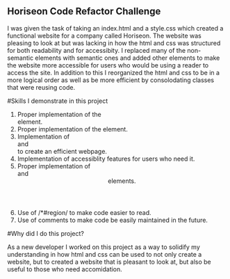 ## Horiseon Code Refactor Challenge

I was given the task of taking an index.html and a style.css which created a functional website for a company called Horiseon.  The website was pleasing to look at but was lacking in how the html and css was structured for both readability and for accessibity.  I replaced many of the non-semantic elements with semantic ones and added other elements to make the website more accessible for users who would be using a reader to access the site.  In addition to this I reorganized the html and css to be in a more logical order as well as be more efficient by consolodating classes that were reusing code.

#Skills I demonstrate in this project

  1. Proper implementation of the <nav> element.
  2. Proper implementation of the <hero> element.
  3. Implementation of <main> and <aside> to create an efficient webpage.
  4. Implementation of accessiblity features for users who need it.
  5. Proper implementation of <footer> and <header> elements.
  6. Use of /*#region/ to make code easier to read.
  7. Use of comments to make code be easily maintained in the future.
  
  
 #Why did I do this project?
  
  As a new developer I worked on this project as a way to solidify my understanding in how html and css can be used to not only create a website, but to created a website that is pleasant to look at, but also be useful to those who need accomidation.


